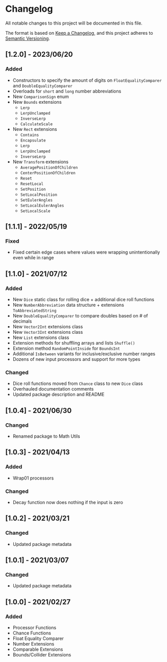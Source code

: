 # Changelog

All notable changes to this project will be documented in this file.

The format is based on [Keep a Changelog](https://keepachangelog.com/en/1.0.0/),
and this project adheres to [Semantic Versioning](https://semver.org/spec/v2.0.0.html).

## [1.2.0] - 2023/06/20

### Added

- Constructors to specify the amount of digits on `FloatEqualityComparer` and `DoubleEqualityComparer`
- Overloads for `short` and `long` number abbreviations
- New `ComparisonSign` enum
- New `Bounds` extensions
  - `Lerp`
  - `LerpUnclamped`
  - `InverseLerp`
  - `CalculateScale`
- New `Rect` extensions
  - `Contains`
  - `Encapsulate`
  - `Lerp`
  - `LerpUnclamped`
  - `InverseLerp`
- New `Transform` extensions
  - `AveragePositionOfChildren`
  - `CenterPositionOfChildren`
  - `Reset`
  - `ResetLocal`
  - `SetPosition`
  - `SetLocalPosition`
  - `SetEulerAngles`
  - `SetLocalEulerAngles`
  - `SetLocalScale`

## [1.1.1] - 2022/05/19

### Fixed

- Fixed certain edge cases where values were wrapping unintentionally even while in range

## [1.1.0] - 2021/07/12

### Added

- New `Dice` static class for rolling dice + additional dice roll functions
- New `NumberAbbreviation` data structure + extensions `ToAbbreviatedString`
- New `DoubleEqualityComparer` to compare doubles based on # of decimals
- New `Vector2Int` extensions class
- New `Vector3Int` extensions class
- New `List` extensions class
- Extension methods for shuffling arrays and lists `Shuffle()`
- Extension method `RandomPointInside` for `BoundsInt`
- Additional `IsBetween` variants for inclusive/exclusive number ranges
- Dozens of new input processors and support for more types

### Changed

- Dice roll functions moved from `Chance` class to new `Dice` class
- Overhauled documentation comments
- Updated package description and README

## [1.0.4] - 2021/06/30

### Changed

- Renamed package to Math Utils

## [1.0.3] - 2021/04/13

### Added

- Wrap01 processors

### Changed

- Decay function now does nothing if the input is zero

## [1.0.2] - 2021/03/21

### Changed

- Updated package metadata

## [1.0.1] - 2021/03/07

### Changed

- Updated package metadata

## [1.0.0] - 2021/02/27

### Added

- Processor Functions
- Chance Functions
- Float Equality Comparer
- Number Extensions
- Comparable Extensions
- Bounds/Collider Extensions
